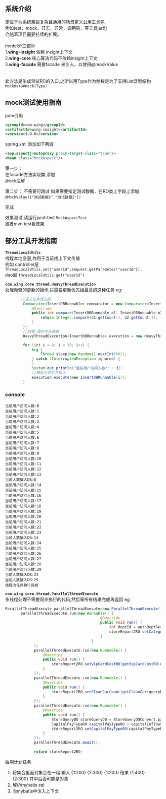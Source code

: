## 系统介绍
定位于为系统某些复杂且通用的场景定义公用工具包  
例如test，mock，日志，异常，调用链，等工具jar包    
会随着项目需要持续的扩展。
<br>
<br>
model分三部分  
1.**wing-insight** 依赖 insight上下文  
2.**wing-core** 核心算法代码不依赖insight上下文  
3.**wing-facade** 需要facade 来引入，以使用@mockValue
<br>    
<br>
此方法是生成测试RO的入口,之所以用Type作为参数是为了支持List泛型结构  
`MockData#mock(Type)`




## mock测试使用指南  
pom引用
``` xml
<groupId>com.wing</groupId>
<artifactId>wing-insight</artifactId>
<version>1.0.0</version>
```

  

spring.xml  添加如下两段

``` xml
<aop:aspectj-autoproxy proxy-target-class="true"/> 
<bean class="MockAspect"/>
```

第一步：  
在facade方法实现类 添加  
`@Mock`注解  


第二步： 不需要可跳过
如果需要指定测试数据，在RO类上字段上添加  
`@MockValue({"测试数据1","测试数据2"})`


完成

效果测试
请运行junit-test 
`MockAspectTest`  
或者mvn test看效果


## 部分工具开发指南

 **`ThreadLocalUtils`**  
线程本地变量,作用于当前线上下文传值  
例如 
controller层 `ThreadLocalUtils.set("userId",request.getParameter("userId"));`  
dao层 `ThreadLocalUtils.get("userId")`


 **`com.wing.core.thread.HeavyThreadExecution`**  
处理频繁的更新的操作,只需要更新优先级最高的这种任务
eg:
``` java
       //定义任务优先级
        Comparator<InsertDBRunnable> comparator = new Comparator<InsertDBRunnable>() {
            @Override
            public int compare(InsertDBRunnable o1, InsertDBRunnable o2) {
                return Integer.compare(o1.getCount(), o2.getCount());
            }
        };
        //创建 慢任务处理器
        HeavyThreadExecution<InsertDBRunnable> execution = new HeavyThreadExecution<>(comparator);

        for (int i = 0; i < 30; i++) {
            try {
                Thread.sleep(new Random().nextInt(50));
            } catch (InterruptedException ignored) {
            }
            System.out.println("当前用户访问人数:" + i);
            //模拟业务平凡插入
            execution.execute(new InsertDBRunnable(i));
        }
```
### console
``` text
当前用户访问人数:0
当前用户访问人数:1
当前用户访问人数:2
当前用户访问人数:3
当前用户访问人数:4
当前用户访问人数:5
当前用户访问人数:6
当前用户访问人数:7
当前用户访问人数:8
当前用户访问人数:9
当前用户访问人数:10
当前用户访问人数:11
当前用户访问人数:12
当前用户访问人数:13
当前人数插入DB:0
当前用户访问人数:14
当前用户访问人数:15
当前用户访问人数:16
当前用户访问人数:17
当前用户访问人数:18
当前用户访问人数:19
当前用户访问人数:20
当前用户访问人数:21
当前用户访问人数:22
当前用户访问人数:23
当前人数插入DB:13
当前用户访问人数:24
当前用户访问人数:25
当前用户访问人数:26
当前用户访问人数:27
当前用户访问人数:28
当前用户访问人数:29
当前人数插入DB:23
当前人数插入DB:29
线程池任务执行完成
```

 **`com.wing.core.thread.ParallelThreadExecute`**  
多线程处理不需要同步执行的代码,然后等所有结果完成再返回
eg:
``` java
ParallelThreadExecute parallelThreadExecute=new ParallelThreadExecute();
       parallelThreadExecute.run(new Runnable() {
                                           @Override
                                           public void run() {
                                               int deptId = authDeptService.queryHasStatisticCategoryDeptId(queryRO.getStoreId());
                                               storeReport2RO.setCategoryIndexList(getCategoryTurnover(queryRO, deptId));
                                           }
                                       }
             );
             parallelThreadExecute.run(new Runnable() {
                 @Override
                 public void run() {
                     storeReport2RO.setVipCardCostRO(getVipCardCostRO(queryRO));
                 }
             });
             parallelThreadExecute.run(new Runnable() {
                 @Override
                 public void run() {
                     storeReport2RO.setCleanCarCount(getCleanCar(queryRO));
                 }
             });
             parallelThreadExecute.run(new Runnable() {
                 @Override
                 public void run() {
                     StoreQueryDO storeQueryDO = StoreQueryDOConvert.parseQueryDO(queryRO);
                     CapitalPayTypeRO capitalPayTypeRO = capitalInflowService.getPayType(storeQueryDO);
                     storeReport2RO.setCapitalPayTypeRO(capitalPayTypeRO);
                 }
             });
             parallelThreadExecute.await();
           
             return storeReport2RO;
```



后期计划任务
1. 将集合里面对象合在一起
输入
{1:200}
{2:300}
{1:200}
结果
{1:400}
{2:300}
其中后面可能是对象
2. 解析mybatis sql
3. 向mybatis中注入上下文